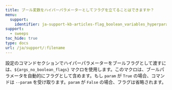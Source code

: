 ```yaml
---
title: ブール変数をハイパーパラメーターとしてフラグを立てることはできますか？
menu:
  support:
    identifier: ja-support-kb-articles-flag_boolean_variables_hyperparameters
support:
  - sweeps
toc_hide: true
type: docs
url: /ja/support/:filename
---
```

設定のコマンドセクションでハイパーパラメーターをブールフラグとして渡すには、`${args_no_boolean_flags}` マクロを使用します。このマクロは、ブールパラメータを自動的にフラグとして含めます。もし `param` が `True` の場合、コマンドは `--param` を受け取ります。`param` が `False` の場合、フラグは省略されます。